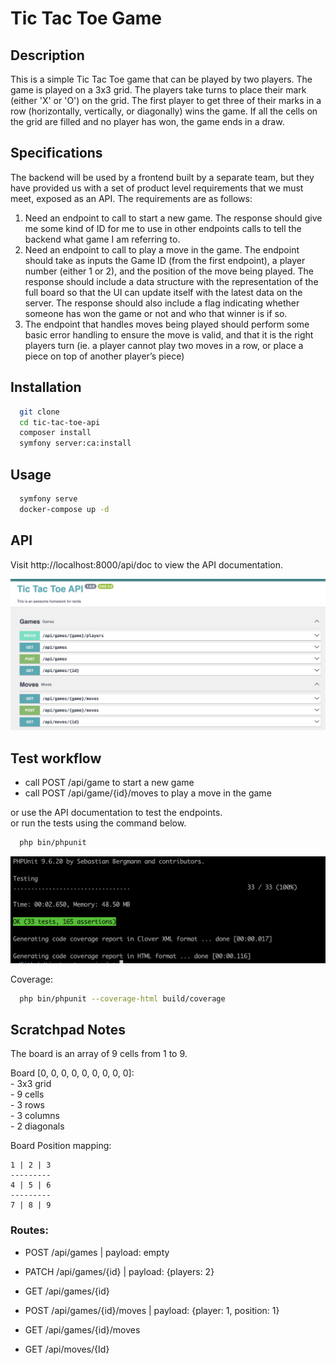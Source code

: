 # Tic Tac Toe Game

## Description
This is a simple Tic Tac Toe game that can be played by two players. 
The game is played on a 3x3 grid. 
The players take turns to place their mark (either 'X' or 'O') on the grid. 
The first player to get three of their marks in a row (horizontally, vertically, or diagonally) wins the game. If all the cells on the grid are filled and no player has won, the game ends in a draw.

## Specifications

The backend will be used by a frontend built by a separate team, but they have
provided us with a set of product level requirements that we must meet, exposed as
an API. The requirements are as follows:
1. Need an endpoint to call to start a new game. The response should give me
   some kind of ID for me to use in other endpoints calls to tell the backend what
   game I am referring to.
2. Need an endpoint to call to play a move in the game. The endpoint should take
   as inputs the Game ID (from the first endpoint), a player number (either 1 or 2),
   and the position of the move being played. The response should include a data
   structure with the representation of the full board so that the UI can update
   itself with the latest data on the server. The response should also include a flag
   indicating whether someone has won the game or not and who that winner is if
   so.
3. The endpoint that handles moves being played should perform some basic
   error handling to ensure the move is valid, and that it is the right players turn
   (ie. a player cannot play two moves in a row, or place a piece on top of another
   player’s piece)

## Installation
```bash
  git clone 
  cd tic-tac-toe-api
  composer install
  symfony server:ca:install
```

## Usage
```bash
  symfony serve
  docker-compose up -d
```

## API
Visit http://localhost:8000/api/doc to view the API documentation.

![](swagger.png)


## Test workflow
 - call POST /api/game to start a new game
 - call POST /api/game/{id}/moves to play a move in the game

or use the API documentation to test the endpoints.  
or run the tests using the command below.  

```bash
  php bin/phpunit
```
![](tests/results.png)

Coverage:
```bash
  php bin/phpunit --coverage-html build/coverage
```

## Scratchpad Notes
The board is an array of 9 cells from 1 to 9. 

Board [0, 0, 0, 0, 0, 0, 0, 0, 0]:  
    - 3x3 grid  
    - 9 cells  
    - 3 rows  
    - 3 columns  
    - 2 diagonals  

Board Position mapping:   
```
1 | 2 | 3
---------
4 | 5 | 6
---------
7 | 8 | 9
```


### Routes:
 - POST /api/games | payload: empty
 - PATCH /api/games/{id} | payload: {players: 2}
 - GET /api/games/{id}

 - POST /api/games/{id}/moves | payload: {player: 1, position: 1}
 - GET /api/games/{id}/moves
 - GET /api/moves/{Id}
 
